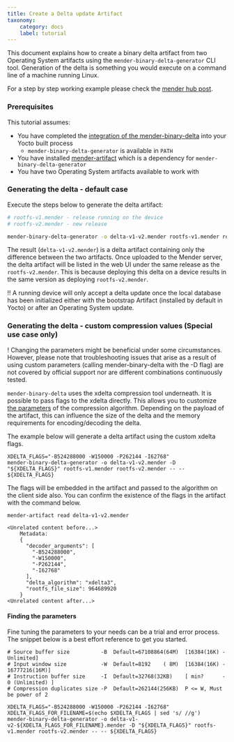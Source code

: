 ```yaml
---
title: Create a Delta update Artifact
taxonomy:
    category: docs
    label: tutorial
---
```



This document explains how to create a binary delta artifact from two Operating System artifacts using the `mender-binary-delta-generator` CLI tool.
Generation of the delta is something you would execute on a command line of a machine running Linux.

For a step by step working example please check the [mender hub post](https://hub.mender.io/t/robust-delta-update-rootfs/1144).


### Prerequisites

This tutorial assumes:

* You have completed the [integration of the mender-binary-delta](../../05.Operating-System-updates-Yocto-Project/05.Customize-Mender/01.Delta-update-support/docs.md) into your Yocto built process
    * `mender-binary-delta-generator` is available in `PATH`
* You have installed [mender-artifact](../../10.Downloads/docs.md#mender-artifact) which is a dependency for `mender-binary-delta-generator`
* You have two Operating System artifacts available to work with


### Generating the delta - default case

Execute the steps below to generate the delta artifact:

```bash
# rootfs-v1.mender - release running on the device
# rootfs-v2.mender - new release

mender-binary-delta-generator -o delta-v1-v2.mender rootfs-v1.mender rootfs-v2.mender
```

The result (`delta-v1-v2.mender`) is a delta artifact containing only the difference between the two artifacts. Once uploaded to the Mender server, the delta artifact will be listed in the web UI under the same release as the `rootfs-v2.mender`. This is because deploying this delta on a device results in the same version as deploying `rootfs-v2.mender`.

!! A running device will only accept a delta update once the local database has been initialized either with the bootstrap Artifact (installed by default in Yocto) or after an Operating System update.

### Generating the delta - custom compression values (Special use case only)

! Changing the parameters might be beneficial under some circumstances. However, please note that troubleshooting issues that arise as a result of using custom parameters (calling mender-binary-delta with the -D flag) are not covered by official support nor are different combinations continuously tested.

`mender-binary-delta` uses the xdelta compression tool underneath.
It is possible to pass flags to the xdelta directly.
This allows you to customize [the parameters](https://github.com/jmacd/xdelta/blob/wiki/TuningMemoryBudget.md#source-buffer-size) of the compression algorithm.
Depending on the payload of the artifact, this can influence the size of the delta and the memory requirements for encoding/decoding the delta.

The example below will generate a delta artifact using the custom xdelta flags.

```
XDELTA_FLAGS="-B524288000 -W150000 -P262144 -I62768"
mender-binary-delta-generator -o delta-v1-v2.mender -D "${XDELTA_FLAGS}" rootfs-v1.mender rootfs-v2.mender -- -- ${XDELTA_FLAGS}
```

The flags will be embedded in the artifact and passed to the algorithm on the client side also.
You can confirm the existence of the flags in the artifact with the command below.

```
mender-artifact read delta-v1-v2.mender

<Unrelated content before...>
    Metadata:
	{
	  "decoder_arguments": [
	    "-B524288000",
	    "-W150000",
	    "-P262144",
	    "-I62768"
	  ],
	  "delta_algorithm": "xdelta3",
	  "rootfs_file_size": 964689920
	}
<Unrelated content after...>
```


#### Finding the parameters

Fine tuning the parameters to your needs can be a trial and error process.
The snippet below is a best effort reference to get you started.

```
# Source buffer size          -B  Default=67108864(64M)  [16384(16K) - Unlimited]
# Input window size           -W  Default=8192    ( 8M)  [16384(16K) - 16777216(16M)]
# Instruction buffer size     -I  Default=32768(32KB)    [ min?      - 0 (Unlimited) ]
# Compression duplicates size -P  Default=262144(256KB)  P <= W, Must be power of 2

XDELTA_FLAGS="-B524288000 -W150000 -P262144 -I62768"
XDELTA_FLAGS_FOR_FILENAME=$(echo $XDELTA_FLAGS | sed 's/ //g')
mender-binary-delta-generator -o delta-v1-v2-${XDELTA_FLAGS_FOR_FILENAME}.mender -D "${XDELTA_FLAGS}" rootfs-v1.mender rootfs-v2.mender -- -- ${XDELTA_FLAGS}
```
